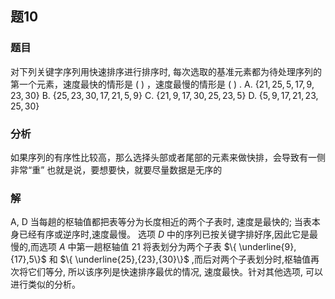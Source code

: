 ## 题10
### 题目
对下列关键字序列用快速排序进行排序时, 每次选取的基准元素都为待处理序列的第一个元素，速度最快的情形是 ( ) ，速度最慢的情形是 ( ) .
A. $\{ {21},{25},5,{17},9,{23},{30}\}$ 
B. $\{ {25},{23},{30},{17},{21},5,9\}$
C. $\{ {21},9,{17},{30},{25},{23},5\}$ 
D. $\{ 5,9,{17},{21},{23},{25},{30}\}$
### 分析
如果序列的有序性比较高，那么选择头部或者尾部的元素来做快排，会导致有一侧非常“重”
也就是说，要想要快，就要尽量数据是无序的
### 解
A, D
当每趟的枢轴值都把表等分为长度相近的两个子表时, 速度是最快的; 当表本身已经有序或逆序时,速度最慢。
选项 $D$ 中的序列已按关键字排好序,因此它是最慢的,而选项 $A$ 中第一趟枢轴值 21 将表划分为两个子表 $\{ \underline{9},{17},5\}$ 和 $\{ \underline{25},{23},{30}\}$ ,而后对两个子表划分时,枢轴值再次将它们等分, 所以该序列是快速排序最优的情况, 速度最快。针对其他选项, 可以进行类似的分析。